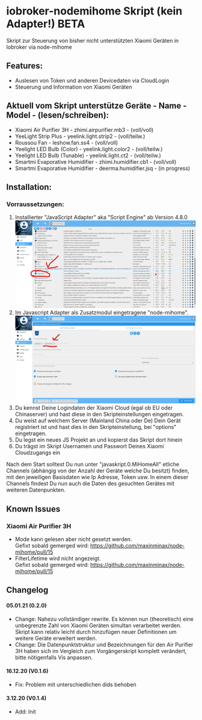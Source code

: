 # iobroker-nodemihome Skript (kein Adapter!) BETA
Skript zur Steuerung von bisher nicht unterstützten Xiaomi Geräten in Iobroker via node-mihome

## Features:
* Auslesen von Token und anderen Devicedaten via CloudLogin
* Steuerung und Information von Xiaomi Geräten

## Aktuell vom Skript unterstütze Geräte - Name - Model - (lesen/schreiben):
* Xiaomi Air Purifier 3H          - zhimi.airpurifier.mb3 - (voll/voll)
* YeeLight Strip Plus             - yeelink.light.strip2 - (voll/teilw.)
* Roussou Fan                     - leshow.fan.ss4 - (voll/voll)
* Yeelight LED Bulb (Color)       - yeelink.light.color2 - (voll/teilw.)
* Yeelight LED Bulb (Tunable)     - yeelink.light.ct2 - (voll/teilw.)
* Smartmi Evaporative Humidifier  - zhimi.humidifier.cb1 - (voll/voll)
* Smartmi Evaporative Humidifier  - deerma.humidifier.jsq - (in progress)

## Installation:
  ###  Vorraussetzungen: 
   1. Installierter "JavaScript Adapter" aka "Script Engine" ab Version 4.8.0   
   ![iobnmhtut2.jpg](/admin/iobnmhtut2.jpg) 
   2. Im Javascript Adapter als Zusatzmodul eingetragene "node-mihome".   
   ![iobnmhtut1.jpg](/admin/iobnmhtut1.jpg) 
   3. Du kennst Deine Logindaten der Xiaomi Cloud (egal ob EU oder Chinaserver) und hast diese in den Skripteinstellungen eingetragen.
   4. Du weist auf welchem Server (Mainland China oder De) Dein Gerät registriert ist und hast dies in den Skripteinstellung, bei "options" eingetragen.
   5. Du legst ein neues JS Projekt an und kopierst das Skript dort hinein
   6. Du trägst im Skript Usernamen und Passwort Deines Xiaomi Cloudzugangs ein

Nach dem Start solltest Du nun unter "javaskript.0.MiHomeAll" etliche Channels (abhängig von der Anzahl der Geräte welche Du besitzt) finden, mit den jeweiligen Basisdaten wie Ip Adresse, Token usw.
In einem dieser Channels findest Du nun auch die Daten des gesuchten Gerätes mit weiteren Datenpunkten.

## Known Issues
### Xiaomi Air Purifier 3H
- Mode kann gelesen aber nicht gesetzt werden.  
Gefixt sobald gemerged wird: https://github.com/maxinminax/node-mihome/pull/15
- FilterLifetime wird nicht angezeigt.  
Gefixt sobald gemerged wird: https://github.com/maxinminax/node-mihome/pull/15

## Changelog
#### 05.01.21 (0.2.0)
- Change: Nahezu vollständiger rewrite. Es können nun (theoretisch) eine unbegrenzte Zahl von Xiaomi Geräten simultan verarbeitet werden. Skript kann relativ leicht durch hinzufügen neuer Definitionen um weitere Geräte erweitert werden.
- Change: Die Datenpunktstruktur und Bezeichnungen für den Air Purifier 3H haben sich im Vergleich zum Vorgängerskript komplett verändert, bitte nötigenfalls Vis anpassen.
#### 16.12.20 (V0.1.6)
- Fix: Problem mit unterschiedlichen dids behoben
#### 3.12.20 (V0.1.4)
- Add: Init